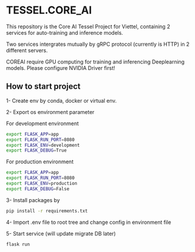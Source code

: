 # TESSEL.CORE_AI
This repository is the Core AI Tessel Project for Viettel, containing 2 services for auto-training and inference models. 

Two services intergrates mutually by gRPC protocol (currently is HTTP) in 2 different servers.

COREAI require GPU computing for training and inferencing Deeplearning models. Please configure NVIDIA Driver first!

## How to start project
1- Create env by conda, docker or virtual env.

2- Export os environment parameter

For development environment
```bash
export FLASK_APP=app
export FLASK_RUN_PORT=8080
export FLASK_ENV=development
export FLASK_DEBUG=True
```

For production environment
```bash
export FLASK_APP=app
export FLASK_RUN_PORT=8080
export FLASK_ENV=production
export FLASK_DEBUG=False
```

3- Install packages by 
```bash
pip install -r requirements.txt
```

4- Import .env file to root tree and change config in environment file

5- Start service (will update migrate DB later)
```bash
flask run
```


